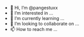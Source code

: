 - 👋 Hi, I’m @pangestuxx
- 👀 I’m interested in ...
- 🌱 I’m currently learning ...
- 💞️ I’m looking to collaborate on ...
- 📫 How to reach me ...

<!---
pangestuxx/pangestuxx is a ✨ special ✨ repository because its `README.md` (this file) appears on your GitHub profile.
You can click the Preview link to take a look at your changes.
--->
